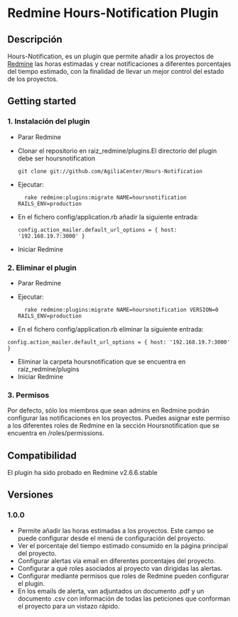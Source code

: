 # Redmine Hours-Notification Plugin

## Descripción

Hours-Notification, es un plugin que permite añadir a los proyectos de [Redmine](http://www.redmine.org/) las horas estimadas y crear notificaciones a diferentes porcentajes del tiempo estimado, con la finalidad de llevar un mejor control del estado de los proyectos.

## Getting started

### 1. Instalación del plugin
- Parar Redmine
- Clonar el repositorio en raiz_redmine/plugins.El directorio del plugin debe ser hoursnotification

	```
	git clone git://github.com/AgiliaCenter/Hours-Notification
	``` 
	
- Ejecutar:

  ```
    rake redmine:plugins:migrate NAME=hoursnotification RAILS_ENV=production
  ```
  
- En el fichero config/application.rb añadir la siguiente entrada:
  ```
  config.action_mailer.default_url_options = { host: '192.168.19.7:3000' }
  ``` 
  
- Iniciar Redmine

### 2. Eliminar el plugin

  - Parar Redmine
  - Ejecutar:
  
    ```
      rake redmine:plugins:migrate NAME=hoursnotification VERSION=0 RAILS_ENV=production
    ```
    
   - En el fichero config/application.rb eliminar la siguiente entrada:
  ```
  config.action_mailer.default_url_options = { host: '192.168.19.7:3000' }
  ```  
    
  - Eliminar la carpeta hoursnotification que se encuentra en raiz_redmine/plugins
  - Iniciar Redmine
  
### 3. Permisos

Por defecto, sólo los miembros que sean admins en Redmine podrán configurar las notificaciones en los proyectos. Puedes asignar este permiso a los diferentes roles de Redmine en la sección Hoursnotification que se encuentra en  /roles/permissions.
  
## Compatibilidad
  El plugin ha sido probado en Redmine v2.6.6.stable

## Versiones  
### 1.0.0

- Permite añadir las horas estimadas a los proyectos. Este campo se puede configurar desde el menú de configuración del proyecto.
- Ver el porcentaje del tiempo estimado consumido en la página principal del proyecto.
- Configurar alertas vía email en diferentes porcentajes del proyecto.
- Configurar a qué roles asociados al proyecto van dirigidas las alertas.
- Configurar mediante permisos que roles de Redmine pueden configurar el plugin.
- En los emails de alerta, van adjuntados un documento .pdf y un documento .csv con información de todas las peticiones que conforman el proyecto para un vistazo rápido.

